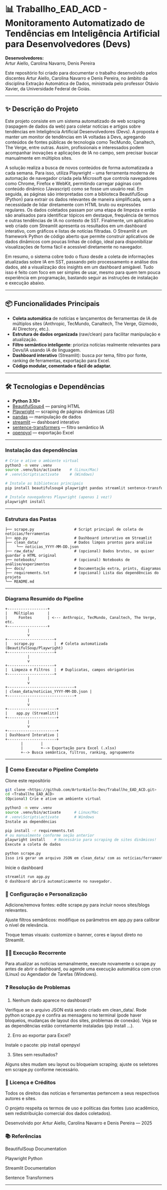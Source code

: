 # 📊 Traballho_EAD_ACD - Monitoramento Automatizado de Tendências em Inteligência Artificial para Desenvolvedores (Devs)

**Desenvolvedores:**  
Artur Aiello, Carolina Navarro, Denis Pereira

Este repositório foi criado para documentar o trabalho desenvolvido pelos discentes Artur Aiello, Carolina Navarro e Denis Pereira, no âmbito da disciplina Extração Automática de Dados, ministrada pelo professor Otávio Xavier, da Universidade Federal de Goiás.

---

## ✨ Descrição do Projeto

Este projeto consiste em um sistema automatizado de web scraping (raspagem de dados da web) para coletar notícias e artigos sobre tendências em Inteligência Artificial Desenvolvedores (Devs). A proposta é manter um monitor de tendências em IA voltadas à Devs, agregando conteúdos de fontes públicas de tecnologia como TecMundo, Canaltech, The Verge, entre outras. Assim, profissionais e interessados podem acompanhar inovações e aplicações de IA no campo, sem precisar buscar manualmente em múltiplos sites. 

A solução realiza a busca de novos conteúdos de forma automatizada a cada semana. Para isso, utiliza Playwright – uma ferramenta moderna de automação de navegador criada pela Microsoft que controla navegadores como Chrome, Firefox e WebKit, permitindo carregar páginas com conteúdo dinâmico (Javascript) como se fosse um usuário real. Em seguida, as páginas são interpretadas com a biblioteca BeautifulSoup (Python) para extrair os dados relevantes de maneira simplificada, sem a necessidade de lidar diretamente com HTML bruto ou expressões regulares. Os dados coletados passam por uma etapa de limpeza e então são analisados para identificar tópicos em destaque, frequência de termos e outras tendências de IA no contexto de SST. Finalmente, um aplicativo web criado com Streamlit apresenta os resultados em um dashboard interativo, com gráficos e listas de notícias filtradas. O Streamlit é um framework Python de código aberto que permite construir aplicativos de dados dinâmicos com poucas linhas de código, ideal para disponibilizar visualizações de forma fácil e acessível diretamente no navegador. 

Em resumo, o sistema cobre todo o fluxo desde a coleta de informações atualizadas sobre IA em SST, passando pelo processamento e análise dos dados, até a visualização dos insights em um dashboard amigável. Tudo isso é feito com foco em ser simples de usar, mesmo para quem tem pouca experiência em programação, bastando seguir as instruções de instalação e execução abaixo.

---

## 📦 Funcionalidades Principais

- **Coleta automática** de notícias e lançamentos de ferramentas de IA de múltiplos sites (Anthropic, TecMundo, Canaltech, The Verge, Gizmodo, AI Directory, etc.).
- **Estrutura de dados organizada** (raw/clean) para facilitar manipulação e atualização.
- **Filtro semântico inteligente**: prioriza notícias realmente relevantes para Devs/IA usando IA de linguagem.
- **Dashboard interativo** (Streamlit): busca por tema, filtro por fonte, ranking de ferramentas, exportação para Excel.
- **Código modular, comentado e fácil de adaptar.**

---

## 🛠️ Tecnologias e Dependências

- **Python 3.10+**
- [BeautifulSoup4](https://www.crummy.com/software/BeautifulSoup/) — parsing HTML
- [Playwright](https://playwright.dev/python/) — scraping de páginas dinâmicas (JS)
- [pandas](https://pandas.pydata.org/) — manipulação de dados
- [streamlit](https://streamlit.io/) — dashboard interativo
- [sentence-transformers](https://www.sbert.net/) — filtro semântico IA
- [openpyxl](https://openpyxl.readthedocs.io/) — exportação Excel

---

### Instalação das dependências

```bash
# Crie e ative o ambiente virtual
python3 -m venv .venv
source .venv/bin/activate    # (Linux/Mac)
# .venv\Scripts\activate     # (Windows)

# Instale as bibliotecas principais
pip install beautifulsoup4 playwright pandas streamlit sentence-transformers openpyxl

# Instale navegadores Playwright (apenas 1 vez!)
playwright install
```
---

### Estrutura das Pastas

```
├── scrape.py                  # Script principal de coleta de notícias/ferramentas
├── app.py                     # Dashboard interativo em Streamlit
├── clean_data/                # Dados limpos prontos para análise
│    └── noticias_YYYY-MM-DD.json
├── raw_data/                  # (opcional) Dados brutos, se quiser guardar o HTML original
├── notebooks/                 # (opcional) Notebooks de análise/experimentos
├── docs/                      # Documentação extra, prints, diagramas
├── requirements.txt           # (opcional) Lista das dependências do projeto
└── README.md
```
---

### Diagrama Resumido do Pipeline
```
+------------------+
|   Múltiplas      |
|     Fontes       | <--- Anthropic, TecMundo, Canaltech, The Verge, etc.
+------------------+
          |
          v
+---------------------+
|   scrape.py         |  # Coleta automatizada (BeautifulSoup/Playwright)
+---------------------+
          |
          v
+---------------------+
|  Limpeza e Filtros  |  # Duplicatas, campos obrigatórios
+---------------------+
          |
          v
+------------------------------+
| clean_data/noticias_YYYY-MM-DD.json |
+------------------------------+
          |
          v
+----------------------+
|    app.py (Streamlit)|
+----------------------+
          |
          v
+----------------------+
| Dashboard Interativo |
+----------------------+
       |        |
       |        +--> Exportação para Excel (.xlsx)
       +--> Busca semântica, filtros, ranking, agrupamento
```
---

### 🚀 Como Executar o Pipeline Completo
Clone este repositório

```bash
git clone <https://github.com/ArturAiello-Dev/Traballho_EAD_ACD.git>
cd <Traballho_EAD_ACD>
(Opcional) Crie e ative um ambiente virtual
```

```bash
python3 -m venv .venv
source .venv/bin/activate      # Linux/Mac
# .venv\Scripts\activate       # Windows
Instale as dependências
```

```bash
pip install -r requirements.txt
# ou manualmente conforme seção anterior
playwright install    # Necessário para scraping de sites dinâmicos!
Execute a coleta de dados
```

```bash
python scrape.py
Isso irá gerar um arquivo JSON em clean_data/ com as notícias/ferramentas mais recentes.
```

Inicie o dashboard

```bash
streamlit run app.py
O dashboard abrirá automaticamente no navegador.
```

### 🧩 Configuração e Personalização
Adicione/remova fontes: edite scrape.py para incluir novos sites/blogs relevantes.

Ajuste filtros semânticos: modifique os parâmetros em app.py para calibrar o nível de relevância.

Troque temas visuais: customize o banner, cores e layout direto no Streamlit.

### 👩‍💻 Execução Recorrente
Para atualizar as notícias semanalmente, execute novamente o scrape.py antes de abrir o dashboard, ou agende uma execução automática com cron (Linux) ou Agendador de Tarefas (Windows).

### ❓ Resolução de Problemas
1) Nenhum dado aparece no dashboard?

Verifique se o arquivo JSON está sendo criado em clean_data/.
Rode python scrape.py e confira as mensagens no terminal (pode haver bloqueios, mudanças de layout dos sites, problemas de conexão).
Veja se as dependências estão corretamente instaladas (pip install ...).

2) Erro ao exportar para Excel?

Instale o pacote: pip install openpyxl

3) Sites sem resultados?

Alguns sites mudam seu layout ou bloqueiam scraping; ajuste os seletores em scrape.py conforme necessário.

### 📄 Licença e Créditos
Todos os direitos das notícias e ferramentas pertencem a seus respectivos autores e sites.

O projeto respeita os termos de uso e políticas das fontes (uso acadêmico, sem redistribuição comercial dos dados coletados).

Desenvolvido por Artur Aiello, Carolina Navarro e Denis Pereira — 2025

### 📚 Referências
BeautifulSoup Documentation

Playwright Python

Streamlit Documentation

Sentence Transformers

---
